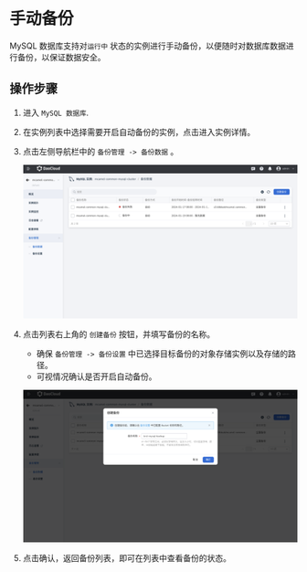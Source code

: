 # 手动备份

MySQL 数据库支持对`运行中` 状态的实例进行手动备份，以便随时对数据库数据进行备份，以保证数据安全。

## 操作步骤

1. 进入 `MySQL 数据库`.
2. 在实例列表中选择需要开启自动备份的实例，点击进入实例详情。
3. 点击左侧导航栏中的 `备份管理 -> 备份数据` 。

    ![manual-backup](../../images/manual-backup.png)

4. 点击列表右上角的 `创建备份` 按钮，并填写备份的名称。

    - 确保 `备份管理 -> 备份设置` 中已选择目标备份的对象存储实例以及存储的路径。
    - 可视情况确认是否开启自动备份。

    ![manual-backup](../../images/manual-backup-1.png)

5. 点击确认，返回备份列表，即可在列表中查看备份的状态。